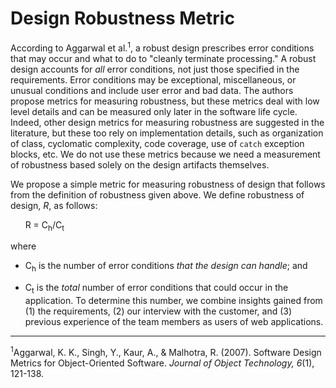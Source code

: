 # Design Robustness Metric

According to Aggarwal et al.<sup>1</sup>, a robust design prescribes error conditions that may occur and what to do to "cleanly terminate processing." A robust design accounts for *all* error conditions, not just those specified in the requirements. Error conditions may be exceptional, miscellaneous, or unusual conditions and include user error and bad data. The authors propose metrics for measuring robustness, but these metrics deal with low level details and can be measured only later in the software life cycle. Indeed, other design metrics for measuring robustness are suggested in the literature, but these too rely on implementation details, such as organization of class, cyclomatic complexity, code coverage, use of `catch` exception blocks, etc. We do not use these metrics because we need a measurement of robustness based solely on the design artifacts themselves.

We propose a simple metric for measuring robustness of design that follows from the definition of robustness given above. We define robustness of design, *R*, as follows:

&nbsp;&nbsp;&nbsp;&nbsp;&nbsp;&nbsp;R = C<sub>h</sub>/C<sub>t</sub>

where 

* C<sub>h</sub> is the number of error conditions *that the design can handle*; and

* C<sub>t</sub> is the *total* number of error conditions that could occur in the application. To determine this number, we combine insights gained from (1) the requirements, (2) our interview with the customer, and (3) previous experience of the team members as users of web applications.

---
<sup>1</sup>Aggarwal, K. K., Singh, Y., Kaur, A., & Malhotra, R. (2007). Software Design Metrics for Object-Oriented Software. *Journal of Object Technology, 6*(1), 121-138.